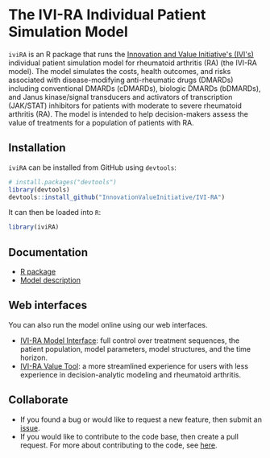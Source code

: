 # The IVI-RA Individual Patient Simulation Model
`iviRA` is an R package that runs the [Innovation and Value Initiative's (IVI's)](http://www.thevalueinitiative.org/) individual patient simulation model for rheumatoid arthritis (RA) (the IVI-RA model). The model simulates the costs, health outcomes, and risks associated with disease-modifying anti-rheumatic drugs (DMARDs) including conventional DMARDs (cDMARDs), biologic DMARDs (bDMARDs), and Janus kinase/signal transducers and activators of transcription (JAK/STAT) inhibitors for patients with moderate to severe rheumatoid arthritis (RA). The model is intended to help decision-makers assess the value of treatments for a population of patients with RA.

## Installation
`iviRA` can be installed from GitHub using `devtools`:

```r
# install.packages("devtools")
library(devtools)
devtools::install_github("InnovationValueInitiative/IVI-RA")
```

It can then be loaded into `R`:

```r
library(iviRA)
```

## Documentation
* [R package](https://innovationvalueinitiative.github.io/IVI-RA/)
* [Model description](https://innovationvalueinitiative.github.io/IVI-RA/model-description/model-description.pdf)

## Web interfaces
You can also run the model online using our web interfaces.

* [IVI-RA Model Interface](https://innovationandvalueinitiative.shinyapps.io/ivi-ra-expert/): full control over treatment sequences, the patient population, model parameters, model structures, and the time horizon. 
* [IVI-RA Value Tool](http://apps.thevalueinitiative.org/ivi-ra/): a more streamlined experience for users with less experience in decision-analytic modeling and rheumatoid arthritis. 

## Collaborate
* If you found a bug or would like to request a new feature, then submit an [issue](https://github.com/InnovationValueInitiative/IVI-RA/issues).
* If you would like to contribute to the code base, then create a pull request. For more about contributing to the code, see [here](https://innovationvalueinitiative.github.io/IVI-RA/articles/how-to-contribute.html). 






